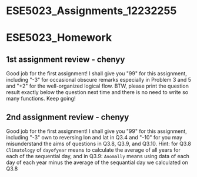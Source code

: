 # ESE5023_Assignments_12232255
# ESE5023_Homework
## 1st assignment review - chenyy
Good job for the first assignment! I shall give you "99" for this assignment, including "-3" for occasional obscure remarks especially in Problem 3 and 5 and "+2" for the well-organized logical flow. BTW, please print the question result exactly below the question next time and there is no need to write so many functions. Keep going!

## 2nd assignment review - chenyy
Good job for the first assignment! I shall give you "99" for this assignment, including "-3" own to reversing lon and lat in Q3.4 and "-10" for you may misunderstand the aims of questions in Q3.8, Q3.9, and Q3.10.
Hint: for Q3.8 `Climatology` of `dayofyear` means to calculate the average of all years for each of the sequential day, and in Q3.9: `Anomally` means using data of each day of each year minus the average of the sequantial day we calculated on Q3.8
